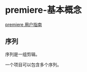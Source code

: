 # premiere-基本概念

[premiere 用户指南](https://helpx.adobe.com/cn/premiere-pro/user-guide.html)

## 序列

序列是一组剪辑。

一个项目可以包含多个序列。



